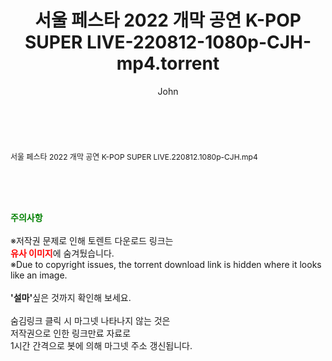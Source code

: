 ﻿---
layout: post
title:  "서울 페스타 2022 개막 공연 K-POP SUPER LIVE-220812-1080p-CJH-mp4.torrent"
author: John
categories: [ 방송/음악 ]
tags: [  ]
image:  
description: "서울 페스타 2022 개막 공연 K-POP SUPER LIVE-220812-1080p-CJH-mp4 torrent 정보 공유"
toc: true
toc_sticky: true
---

<br>
<div class="view-img">
</div><div class="view-content" itemprop="description">
<p><span style="font-size:12px;">서울 페스타 2022 개막 공연 K-POP SUPER LIVE.220812.1080p-CJH.mp4</span> </p> </div>
    
<br><br><br>
<p data-ke-size="size16"><b><span style="color: green;">주의사항</span></b><br /><br />※저작권 문제로 인해 토렌트 다운로드 링크는<br /><b><span style="color: red;">유사 이미지</span></b>에 숨겨뒀습니다.<br />※Due to copyright issues, the torrent download link is hidden where it looks like an image.<br /><br /><b>'설마'</b>싶은 것까지 확인해 보세요.<br /><br />숨김링크 클릭 시 마그넷 나타나지 않는 것은<br />저작권으로 인한 링크만료 자료로<br />1시간 간격으로 봇에 의해 마그넷 주소 갱신됩니다.</p>

